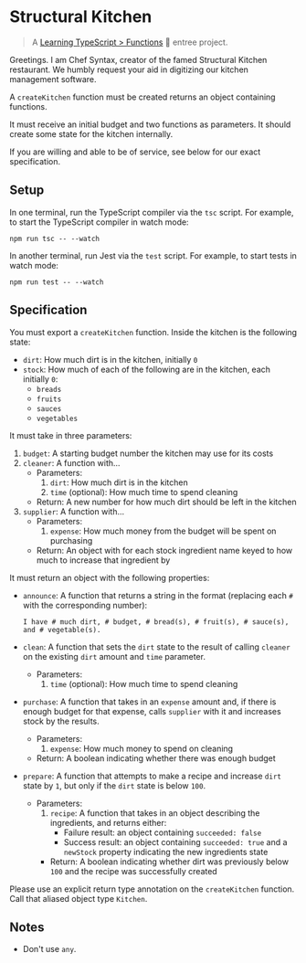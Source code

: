 # Structural Kitchen

> A [Learning TypeScript > Functions](https://learning-typescript.com/functions) 🍲 entree project.

Greetings.
I am Chef Syntax, creator of the famed Structural Kitchen restaurant.
We humbly request your aid in digitizing our kitchen management software.

A `createKitchen` function must be created returns an object containing functions.

It must receive an initial budget and two functions as parameters.
It should create some state for the kitchen internally.

If you are willing and able to be of service, see below for our exact specification.

## Setup

In one terminal, run the TypeScript compiler via the `tsc` script.
For example, to start the TypeScript compiler in watch mode:

```shell
npm run tsc -- --watch
```

In another terminal, run Jest via the `test` script.
For example, to start tests in watch mode:

```shell
npm run test -- --watch
```

## Specification

You must export a `createKitchen` function.
Inside the kitchen is the following state:

- `dirt`: How much dirt is in the kitchen, initially `0`
- `stock`: How much of each of the following are in the kitchen, each initially `0`:
  - `breads`
  - `fruits`
  - `sauces`
  - `vegetables`

It must take in three parameters:

1. `budget`: A starting budget number the kitchen may use for its costs
2. `cleaner`: A function with...
   - Parameters:
     1. `dirt`: How much dirt is in the kitchen
     1. `time` (optional): How much time to spend cleaning
   - Return: A new number for how much dirt should be left in the kitchen
3. `supplier`: A function with...
   - Parameters:
     1. `expense`: How much money from the budget will be spent on purchasing
   - Return: An object with for each stock ingredient name keyed to how much to increase that ingredient by

It must return an object with the following properties:

- `announce`: A function that returns a string in the format (replacing each `#` with the corresponding number):

  ```plaintext
  I have # much dirt, # budget, # bread(s), # fruit(s), # sauce(s), and # vegetable(s).
  ```

- `clean`: A function that sets the `dirt` state to the result of calling `cleaner` on the existing `dirt` amount and `time` parameter.
  - Parameters:
    1. `time` (optional): How much time to spend cleaning
- `purchase`: A function that takes in an `expense` amount and, if there is enough budget for that expense, calls `supplier` with it and increases stock by the results.
  - Parameters:
    1. `expense`: How much money to spend on cleaning
  - Return: A boolean indicating whether there was enough budget
- `prepare`: A function that attempts to make a recipe and increase `dirt` state by `1`, but only if the `dirt` state is below `100`.
  - Parameters:
    1. `recipe`: A function that takes in an object describing the ingredients, and returns either:
       - Failure result: an object containing `succeeded: false`
       - Success result: an object containing `succeeded: true` and a `newStock` property indicating the new ingredients state
    - Return: A boolean indicating whether dirt was previously below `100` and the recipe was successfully created

Please use an explicit return type annotation on the `createKitchen` function.
Call that aliased object type `Kitchen`.

## Notes

- Don't use `any`.

